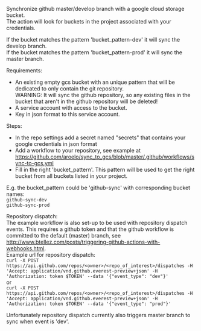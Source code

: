 Synchronize github master/develop branch with a google cloud storage bucket.  
The action will look for buckets in the project associated with your credentials.

If the bucket matches the pattern 'bucket_pattern-dev' it will sync the develop branch.  
If the bucket matches the pattern 'bucket_pattern-prod' it will sync the master branch.

Requirements:
- An existing empty gcs bucket with an unique pattern that will be dedicated to only contain the git repository.  
WARNING: It will sync the github repository, so any existing files in the bucket that aren't in the github repository will be deleted!
- A service account with access to the bucket.
- Key in json format to this service account.

Steps:
- In the repo settings add a secret named "secrets" that contains your google credentials in json format
- Add a workflow to your repository, see example at https://github.com/aroelo/sync_to_gcs/blob/master/.github/workflows/sync-to-gcs.yml
- Fill in the right 'bucket_pattern'. This pattern will be used to get the right bucket from all buckets listed in your project.

E.g. the bucket_pattern could be 'github-sync' with corresponding bucket names:  
`github-sync-dev`  
`github-sync-prod`

Repository dispatch:  
The example workflow is also set-up to be used with repository dispatch events.
This requires a github token and that the github workflow is committed to the default (master) branch, see http://www.btellez.com/posts/triggering-github-actions-with-webhooks.html.  
Example url for repository dispatch:  
`curl -X POST https://api.github.com/repos/<owner>/<repo_of_interest>/dispatches -H 'Accept: application/vnd.github.everest-preview+json' -H 'Authorization: token $TOKEN' --data '{"event_type": "dev"}'`  
or    
`curl -X POST https://api.github.com/repos/<owner>/<repo_of_interest>/dispatches -H 'Accept: application/vnd.github.everest-preview+json' -H 'Authorization: token $TOKEN' --data '{"event_type": "prod"}'`

Unfortunately repository dispatch currently also triggers master branch to sync when event is 'dev'.

